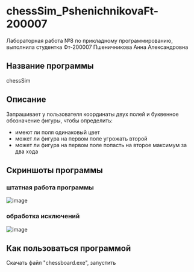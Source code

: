 # chessSim_PshenichnikovaFt-200007
Лабораторная работа №8 по прикладному программированию, выполнила студентка Фт-200007 Пшеничникова Анна Александровна
## Название программы
chessSim
## Описание
Запрашивает у пользователя координаты двух полей и буквенное обозначение фигуры, чтобы определить:
- имеют ли поля одинаковый цвет
- может ли фигура на первом поле угрожать второй
- может ли фигура на первом поле попасть на второе максимум за два хода
## Скриншоты программы
### штатная работа программы
![image](https://user-images.githubusercontent.com/73584580/144756756-0594e00c-0c47-4491-b6c6-4351a53f2500.png)
### обработка исключений
![image](https://user-images.githubusercontent.com/73584580/144756810-0f663972-5f09-4a32-be34-2617a8412adb.png)
## Как пользоваться программой
Скачать файл "chessboard.exe", запустить
